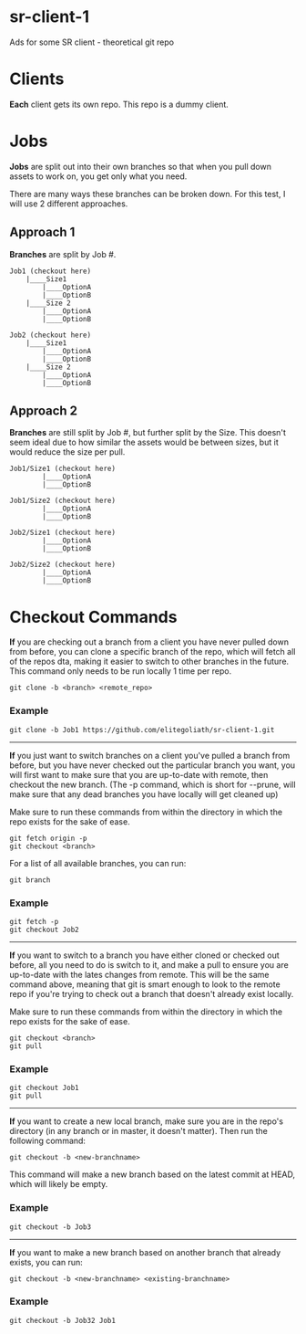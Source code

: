 # sr-client-1
Ads for some SR client - theoretical git repo

# Clients
**Each** client gets its own repo. This repo is a dummy client.

# Jobs
**Jobs** are split out into their own branches so that when you pull down assets to work on, you get only what you need.

There are many ways these branches can be broken down. For this test, I will use 2 different approaches.

## Approach 1
**Branches** are split by Job #.

```
Job1 (checkout here)
    |____Size1
        |____OptionA
        |____OptionB
    |____Size 2
        |____OptionA
        |____OptionB

Job2 (checkout here)
    |____Size1
        |____OptionA
        |____OptionB
    |____Size 2
        |____OptionA
        |____OptionB
```

## Approach 2
**Branches** are still split by Job #, but further split by the Size.
This doesn't seem ideal due to how similar the assets would be between sizes, but it would reduce
the size per pull.

```
Job1/Size1 (checkout here)
        |____OptionA
        |____OptionB

Job1/Size2 (checkout here)
        |____OptionA
        |____OptionB

Job2/Size1 (checkout here)
        |____OptionA
        |____OptionB
        
Job2/Size2 (checkout here)
        |____OptionA
        |____OptionB
```

# Checkout Commands
**If** you are checking out a branch from a client you have never pulled down from before, you can
clone a specific branch of the repo, which will fetch all of the repos dta, making it easier to
switch to other branches in the future. This command only needs to be run locally 1 time per repo.
```
git clone -b <branch> <remote_repo>
```

### Example
```
git clone -b Job1 https://github.com/elitegoliath/sr-client-1.git
```
----
**If** you just want to switch branches on a client you've pulled a branch from before, but you have never checked out the particular branch you want, you will first want to make sure that you are up-to-date with remote, then checkout the new branch. (The -p command, which is short for --prune, will make sure that any dead branches you have locally will get cleaned up)

Make sure to run these commands from within the directory in which the repo exists for the sake of ease.
```
git fetch origin -p
git checkout <branch>
```

For a list of all available branches, you can run:
```
git branch
```

### Example
```
git fetch -p
git checkout Job2
```
----
**If** you want to switch to a branch you have either cloned or checked out before, all you need to do is switch to it, and make a pull to ensure you are up-to-date with the lates changes from remote. This will be the same command above, meaning that git is smart enough to look to the remote repo if you're trying to check out a branch that doesn't already exist locally.

Make sure to run these commands from within the directory in which the repo exists for the sake of ease.
```
git checkout <branch>
git pull
```

### Example
```
git checkout Job1
git pull
```
----
**If** you want to create a new local branch, make sure you are in the repo's directory (in any branch or in master, it doesn't matter). Then run the following command:
```
git checkout -b <new-branchname>
```
This command will make a new branch based on the latest commit at HEAD, which will likely be empty.

### Example
```
git checkout -b Job3
```
----
**If** you want to make a new branch based on another branch that already exists, you can run:
```
git checkout -b <new-branchname> <existing-branchname>
```

### Example
```
git checkout -b Job32 Job1
```